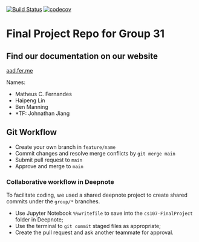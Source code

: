 [![Build Status](https://travis-ci.com/dist-computing/cs107-FinalProject.svg?token=psyyZA7ALxqWvs9wtjPk&branch=main)](https://travis-ci.com/dist-computing/cs107-FinalProject)
[![codecov](https://codecov.io/gh/dist-computing/cs107-FinalProject/branch/main/graph/badge.svg?token=LGYNF0ZSMA)](https://codecov.io/gh/dist-computing/cs107-FinalProject)
# Final Project Repo for Group 31

## Find our documentation on our website
[aad.fer.me](https://aad.fer.me)

Names:
* Matheus C. Fernandes
* Haipeng Lin
* Ben Manning
* *TF: Johnathan Jiang

## Git Workflow
* Create your own branch in `feature/name`
* Commit changes and resolve merge conflicts by `git merge main`
* Submit pull request to `main`
* Approve and merge to `main` 

### Collaborative workflow in Deepnote
To facilitate coding, we used a shared deepnote project to create shared commits under the `group/*` branches.

* Use Jupyter Notebook `%%writefile` to save into the `cs107-FinalProject` folder in Deepnote;
* Use the terminal to `git commit` staged files as appropriate;
* Create the pull request and ask another teammate for approval.
